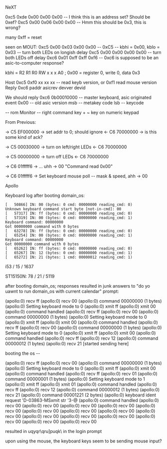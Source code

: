 
NeXT

0xc5 0xde 0x00 0x00 0x00 -- I think this is an address set? Should be 0xef?
0xc5 0x00 0x06 0x00 0x00 -- Hmm this should be 0x3, this is wrong?

many 0xff = reset

seen on MOUT:
0xc5 0x00 0x03 0x00 0x00 -- 0xC5 -- kbhi = 0x00, kblo = 0x03  -- turn both LEDs on
longish delay
0xc5 0x00 0x00 0x00 0x00  -- turn both LEDs off
delay
0xc6 0x01 0xff 0xff 0xf6 -- 0xc6 is supposed to be an asic-to-computer response?

kbhi = R2 R1 R0 RW x x x A0 ; 0x00 = register 0, write 0, data 0x3

Host 0xc5 0xf0 xx xx xx -- read keyb version, or 0xf1 read mouse version
Reply 0xc6 paddr asicrev devver devid

We should reply
  0xc6
  0b00010000 -- master keyboard, asic originated event
  0x00 -- old asic version
  msb -- metakey code
  lsb -- keycode

-- rom Monitor -- right command key + ~ key on numeric keypad


From Previous:

-> C5 EF000000  -> set addr to 0; should ignore
<- C6 70000000  -> is this some kind of ack?

-> C5 00030000  -> turn on left/right LEDs
<- C6 70000000

-> C5 00000000  -> turn off LEDs
<- C6 70000000

-> C6 01fffff6 -> ... uhh
-> 00
"Command read 0x00"

-> C6 01fffff6 -> Set keyboard mouse poll -- mask & speed, ahh
-> 00




Apollo

Keyboard log after booting domain_os:

```
[   50866] IN: 00 (bytes: 0 cmd: 00000000 reading_cmd: 0)
Unknown keyboard command start byte [not-in-cmd]: 00
[   57317] IN: ff (bytes: 0 cmd: 00000000 reading_cmd: 0)
[   57319] IN: 00 (bytes: 0 cmd: 00000000 reading_cmd: 1)
Keyboard command: 00000000
Got 00000000 command with 0 bytes
[   63278] IN: ff (bytes: 0 cmd: 00000000 reading_cmd: 0)
[   65254] IN: 00 (bytes: 0 cmd: 00000000 reading_cmd: 1)
Keyboard command: 00000000
Got 00000000 command with 0 bytes
[   65262] IN: ff (bytes: 0 cmd: 00000000 reading_cmd: 0)
[   65267] IN: 12 (bytes: 0 cmd: 00000000 reading_cmd: 1)
[   65272] IN: 21 (bytes: 1 cmd: 00000012 reading_cmd: 1)
```

i53 / 15 / 1637

ST15150N: 78 / 21 / 5119


after booting domain_os; responses resulted in junk answers to "do yo uawnt to run domain_os with current calendar" prompt:

(apollo:0) recv ff
(apollo:0) recv 00
(apollo:0)  command 00000000 (1 bytes)
(apollo:0) Setting keyboard mode to 0
(apollo:0) xmit ff
(apollo:0) xmit 00
(apollo:0)  command handled
(apollo:0) recv ff
(apollo:0) recv 00
(apollo:0)  command 00000000 (1 bytes)
(apollo:0) Setting keyboard mode to 0
(apollo:0) xmit ff
(apollo:0) xmit 00
(apollo:0)  command handled
(apollo:0) recv ff
(apollo:0) recv 00
(apollo:0)  command 00000000 (1 bytes)
(apollo:0) Setting keyboard mode to 0
(apollo:0) xmit ff
(apollo:0) xmit 00
(apollo:0)  command handled
(apollo:0) recv ff
(apollo:0) recv 12
(apollo:0)  command 00000012 (1 bytes)
(apollo:0) recv 21
[started sending here]

booting the os --

(apollo:0) recv ff
(apollo:0) recv 00
(apollo:0)  command 00000000 (1 bytes)
(apollo:0) Setting keyboard mode to 0
(apollo:0) xmit ff
(apollo:0) xmit 00
(apollo:0)  command handled
(apollo:0) recv ff
(apollo:0) recv 01
(apollo:0)  command 00000001 (1 bytes)
(apollo:0) Setting keyboard mode to 1
(apollo:0) xmit ff
(apollo:0) xmit 01
(apollo:0)  command handled
(apollo:0) recv ff
(apollo:0) recv 12
(apollo:0)  command 00000012 (1 bytes)
(apollo:0) recv 21
(apollo:0)  command 00001221 (2 bytes)
(apollo:0) keyboard ident request
'D-03863-MSxmit str '3-@
(apollo:0)  command handled
(apollo:0) recv 00
(apollo:0) recv 00
(apollo:0) recv 00
(apollo:0) recv 00
(apollo:0) recv 00
(apollo:0) recv 00
(apollo:0) recv 00
(apollo:0) recv 00
(apollo:0) recv 00
(apollo:0) recv 00
(apollo:0) recv 00
(apollo:0) recv 00
(apollo:0) recv 00
(apollo:0) recv 00
(apollo:0) recv 00


resulted in uqyqr\qru]puqk\ in the login prompt

upon using the mouse, the keyboard keys seem to be sending mouse input?

